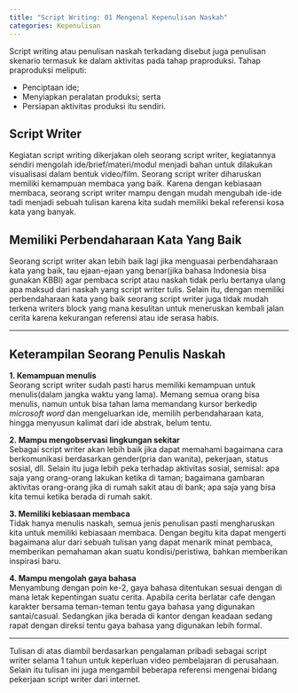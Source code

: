 ```yaml
---
title: "Script Writing: 01 Mengenal Kepenulisan Naskah"
categories: Kepenulisan
---
```


Script writing atau penulisan naskah terkadang disebut juga penulisan skenario termasuk ke dalam aktivitas pada tahap praproduksi. Tahap praproduksi meliputi:  
- Penciptaan ide;  
- Menyiapkan peralatan produksi; serta  
- Persiapan aktivitas produksi itu sendiri.

## Script Writer
Kegiatan script writing dikerjakan oleh seorang script writer, kegiatannya sendiri mengolah ide/brief/materi/modul menjadi bahan untuk dilakukan visualisasi dalam bentuk video/film. Seorang script writer diharuskan memiliki kemampuan membaca yang baik. Karena dengan kebiasaan membaca, seorang script writer mampu dengan mudah mengubah ide-ide tadi menjadi sebuah tulisan karena kita sudah memiliki bekal referensi kosa kata yang banyak.  

## Memiliki Perbendaharaan Kata Yang Baik
Seorang script writer akan lebih baik lagi jika menguasai perbendaharaan kata yang baik, tau ejaan-ejaan yang benar(jika bahasa Indonesia bisa gunakan KBBI) agar pembaca script atau naskah tidak perlu bertanya ulang apa maksud dari naskah yang script writer tulis. Selain itu, dengan memiliki perbendaharaan kata yang baik seorang script writer juga tidak mudah terkena writers block yang mana kesulitan untuk meneruskan kembali jalan cerita karena kekurangan referensi atau ide serasa habis.  

----

## Keterampilan Seorang Penulis Naskah
**1. Kemampuan menulis**  
    Seorang script writer sudah pasti harus memiliki kemampuan untuk menulis(dalam jangka waktu yang lama). Memang semua orang bisa menulis, namun untuk bisa tahan lama memandang kursor berkedip _microsoft word_ dan mengeluarkan ide, memilih perbendaharaan kata, hingga menyusun kalimat dari ide abstrak, belum tentu. 

**2. Mampu mengobservasi lingkungan sekitar**  
    Sebagai script writer akan lebih baik jika dapat memahami bagaimana cara berkomunikasi berdasarkan gender(pria dan wanita), pekerjaan, status sosial, dll. Selain itu juga lebih peka terhadap aktivitas sosial, semisal: apa saja yang orang-orang lakukan ketika di taman; bagaimana gambaran aktivitas orang-orang jika di rumah sakit atau di bank; apa saja yang bisa kita temui ketika berada di rumah sakit.  

**3. Memiliki kebiasaan membaca**  
    Tidak hanya menulis naskah, semua jenis penulisan pasti mengharuskan kita untuk memiliki kebiasaan membaca. Dengan begitu kita dapat mengerti bagaimana alur dari sebuah tulisan yang dapat menarik minat pembaca, memberikan pemahaman akan suatu kondisi/peristiwa, bahkan memberikan inspirasi baru.

**4. Mampu mengolah gaya bahasa**  
    Menyambung dengan poin ke-2, gaya bahasa ditentukan sesuai dengan di mana letak kepentingan suatu cerita. Apabila cerita berlatar cafe dengan karakter bersama teman-teman tentu gaya bahasa yang digunakan santai/casual. Sedangkan jika berada di kantor dengan keadaan sedang rapat dengan direksi tentu gaya bahasa yang digunakan lebih formal.  

----

Tulisan di atas diambil berdasarkan pengalaman pribadi sebagai script writer selama 1 tahun untuk keperluan video pembelajaran di perusahaan. Selain itu tulisan ini juga mengambil beberapa referensi  mengenai bidang pekerjaan script writer dari internet. 